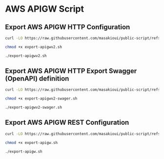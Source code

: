 # AWS APIGW Script

## Export AWS APIGW HTTP Configuration

```bash
curl -LO https://raw.githubusercontent.com/masakioui/public-script/refs/heads/main/aws/apigw/export-apigwv2.sh

chmod +x export-apigwv2.sh

./export-apigwv2.sh
```

## Export AWS APIGW HTTP Export Swagger (OpenAPI) definition

```bash
curl -LO https://raw.githubusercontent.com/masakioui/public-script/refs/heads/main/aws/apigw/export-apigwv2-swager.sh

chmod +x export-apigwv2-swager.sh

./export-apigwv2-swager.sh
```

## Export AWS APIGW REST Configuration

```bash
curl -LO https://raw.githubusercontent.com/masakioui/public-script/refs/heads/main/aws/apigw/export-apigw.sh

chmod +x export-apigw.sh

./export-apigw.sh
```
